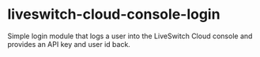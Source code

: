 # liveswitch-cloud-console-login
Simple login module that logs a user into the LiveSwitch Cloud console and provides an API key and user id back.
